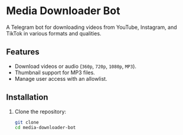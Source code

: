 # Media Downloader Bot  

A Telegram bot for downloading videos from YouTube, Instagram, and TikTok in various formats and qualities.

## Features  
- Download videos or audio (`360p`, `720p`, `1080p`, `MP3`).  
- Thumbnail support for MP3 files.  
- Manage user access with an allowlist.  

## Installation  
1. Clone the repository:  
   ```bash
   git clone 
   cd media-downloader-bot
